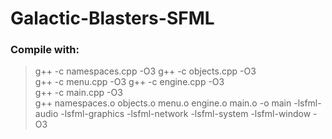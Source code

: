# Galactic-Blasters-SFML

### Compile with:

> g++ -c namespaces.cpp -O3
> g++ -c objects.cpp -O3  
> g++ -c menu.cpp -O3 
> g++ -c engine.cpp -O3  
> g++ -c main.cpp -O3  
> g++ namespaces.o objects.o menu.o engine.o main.o -o main -lsfml-audio -lsfml-graphics -lsfml-network -lsfml-system -lsfml-window -O3  